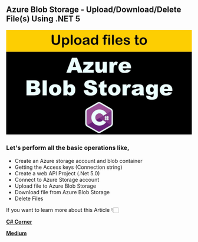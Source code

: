 ## Azure Blob Storage - Upload/Download/Delete File(s) Using .NET 5 

![Alt Text](https://github.com/JayKrishnareddy/UploadAndDownload_AzureBlobStorage/blob/master/maxresdefault.jpg)

### Let's perform all the basic operations like,
- Create an Azure storage account and blob container
- Getting the Access keys (Connection string)
- Create a web API Project (.Net 5.0)
- Connect to Azure Storage account
- Upload file to Azure Blob Storage
- Download file from  Azure Blob Storage
- Delete Files


If you want to learn more about this Article 👇🏻

[**C# Corner**](https://www.c-sharpcorner.com/article/azure-blob-storage-uploaddownloaddelete-files-using-net-5/ "C# Corner")

[**Medium**](https://jaykrishnareddy.medium.com/azure-blob-storage-upload-download-delete-file-s-using-net-5-0-web-api-978237a6b0e8
 "Medium")


